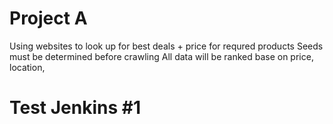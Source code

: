 # Project A
Using websites to look up for best deals + price for requred products
Seeds must be determined before crawling
All data will be ranked base on price, location, 

# Test Jenkins #1